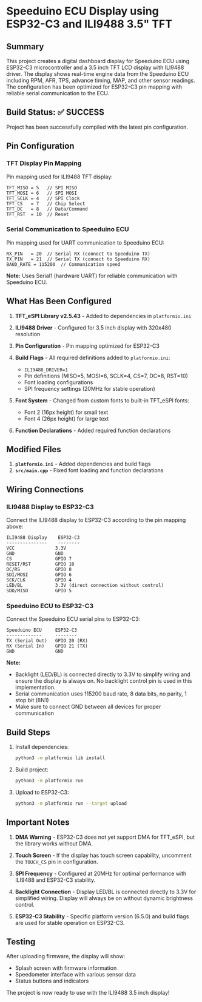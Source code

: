 # Speeduino ECU Display using ESP32-C3 and ILI9488 3.5" TFT

## Summary

This project creates a digital dashboard display for Speeduino ECU using ESP32-C3 microcontroller and a 3.5 inch TFT LCD display with ILI9488 driver. The display shows real-time engine data from the Speeduino ECU including RPM, AFR, TPS, advance timing, MAP, and other sensor readings. The configuration has been optimized for ESP32-C3 pin mapping with reliable serial communication to the ECU.

## Build Status: ✅ SUCCESS

Project has been successfully compiled with the latest pin configuration. 

## Pin Configuration

### TFT Display Pin Mapping

Pin mapping used for ILI9488 TFT display:

```
TFT_MISO = 5   // SPI MISO
TFT_MOSI = 6   // SPI MOSI  
TFT_SCLK = 4   // SPI Clock
TFT_CS   = 7   // Chip Select
TFT_DC   = 8   // Data/Command
TFT_RST  = 10  // Reset
```

### Serial Communication to Speeduino ECU

Pin mapping used for UART communication to Speeduino ECU:

```
RX_PIN   = 20  // Serial RX (connect to Speeduino TX)
TX_PIN   = 21  // Serial TX (connect to Speeduino RX)
BAUD_RATE = 115200  // Communication speed
```

**Note:** Uses Serial1 (hardware UART) for reliable communication with Speeduino ECU.

## What Has Been Configured

1. **TFT_eSPI Library v2.5.43** - Added to dependencies in `platformio.ini`

2. **ILI9488 Driver** - Configured for 3.5 inch display with 320x480 resolution

3. **Pin Configuration** - Pin mapping optimized for ESP32-C3

4. **Build Flags** - All required definitions added to `platformio.ini`:
   - `ILI9488_DRIVER=1`
   - Pin definitions (MISO=5, MOSI=6, SCLK=4, CS=7, DC=8, RST=10)
   - Font loading configurations
   - SPI frequency settings (20MHz for stable operation)

5. **Font System** - Changed from custom fonts to built-in TFT_eSPI fonts:
   - Font 2 (16px height) for small text
   - Font 4 (26px height) for large text

6. **Function Declarations** - Added required function declarations

## Modified Files

1. **`platformio.ini`** - Added dependencies and build flags
2. **`src/main.cpp`** - Fixed font loading and function declarations

## Wiring Connections

### ILI9488 Display to ESP32-C3

Connect the ILI9488 display to ESP32-C3 according to the pin mapping above:

```
ILI9488 Display    ESP32-C3
---------------    --------
VCC               3.3V
GND               GND
CS                GPIO 7
RESET/RST         GPIO 10
DC/RS             GPIO 8
SDI/MOSI          GPIO 6
SCK/CLK           GPIO 4
LED/BL            3.3V (direct connection without control)
SDO/MISO          GPIO 5
```

### Speeduino ECU to ESP32-C3

Connect the Speeduino ECU serial pins to ESP32-C3:

```
Speeduino ECU     ESP32-C3
-------------     --------
TX (Serial Out)   GPIO 20 (RX)
RX (Serial In)    GPIO 21 (TX)
GND               GND
```

**Note:** 
- Backlight (LED/BL) is connected directly to 3.3V to simplify wiring and ensure the display is always on. No backlight control pin is used in this implementation.
- Serial communication uses 115200 baud rate, 8 data bits, no parity, 1 stop bit (8N1)
- Make sure to connect GND between all devices for proper communication

## Build Steps

1. Install dependencies:
   ```bash
   python3 -m platformio lib install
   ```

2. Build project:
   ```bash
   python3 -m platformio run
   ```

3. Upload to ESP32-C3:
   ```bash
   python3 -m platformio run --target upload
   ```

## Important Notes

1. **DMA Warning** - ESP32-C3 does not yet support DMA for TFT_eSPI, but the library works without DMA.

2. **Touch Screen** - If the display has touch screen capability, uncomment the `TOUCH_CS` pin in configuration.

3. **SPI Frequency** - Configured at 20MHz for optimal performance with ILI9488 and ESP32-C3 stability.

4. **Backlight Connection** - Display LED/BL is connected directly to 3.3V for simplified wiring. Display will always be on without dynamic brightness control.

5. **ESP32-C3 Stability** - Specific platform version (6.5.0) and build flags are used for stable operation on ESP32-C3.

## Testing

After uploading firmware, the display will show:
- Splash screen with firmware information
- Speedometer interface with various sensor data
- Status buttons and indicators

The project is now ready to use with the ILI9488 3.5 inch display!
